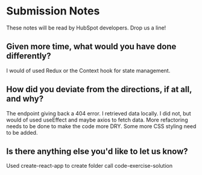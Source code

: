 # Submission Notes

These notes will be read by HubSpot developers. Drop us a line!

## Given more time, what would you have done differently?

I would of used Redux or the Context hook for state management.

## How did you deviate from the directions, if at all, and why?

The endpoint giving back a 404 error. I retrieved data locally. I did not, but would of used useEffect and maybe axios to fetch data. More refactoring needs to be done to make the code more DRY. Some more CSS styling need to be added.

## Is there anything else you'd like to let us know?

Used create-react-app to create folder call code-exercise-solution
